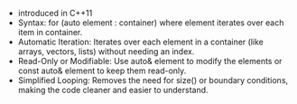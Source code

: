 - introduced in C++11
- Syntax: for (auto element : container) where element iterates over each item in container.
- Automatic Iteration: Iterates over each element in a container (like arrays, vectors, lists) without needing an index.
- Read-Only or Modifiable: Use auto& element to modify the elements or const auto& element to keep them read-only.
- Simplified Looping: Removes the need for size() or boundary conditions, making the code cleaner and easier to understand.

